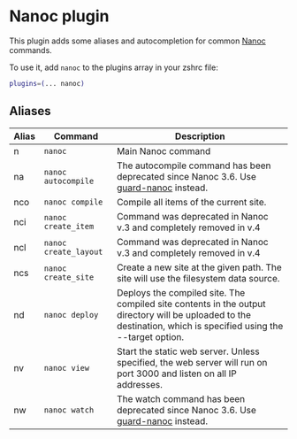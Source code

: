# Nanoc plugin

This plugin adds some aliases and autocompletion for common [Nanoc](https://nanoc.ws) commands.

To use it, add `nanoc` to the plugins array in your zshrc file:

```zsh
plugins=(... nanoc)
```

## Aliases

| Alias | Command               | Description                                        |
|-------|-----------------------|----------------------------------------------------|
| n     | `nanoc`               | Main Nanoc command                                 |
| na    | `nanoc autocompile`   | The autocompile command has been deprecated since Nanoc 3.6. Use [guard-nanoc](https://github.com/nanoc/nanoc/tree/master/guard-nanoc) instead. |
| nco   | `nanoc compile`       | Compile all items of the current site. |
| nci   | `nanoc create_item`   | Command was deprecated in Nanoc v.3 and completely removed in v.4 |
| ncl   | `nanoc create_layout` | Command was deprecated in Nanoc v.3 and completely removed in v.4 |
| ncs   | `nanoc create_site`   | Create a new site at the given path. The site will use the filesystem data source. |
| nd    | `nanoc deploy`        | Deploys the compiled site. The compiled site contents in the output directory will be uploaded to the destination, which is specified using the --target option. |
| nv    | `nanoc view`          | Start the static web server. Unless specified, the web server will run on port 3000 and listen on all IP addresses. |
| nw    | `nanoc watch`         | The watch command has been deprecated since Nanoc 3.6. Use [guard-nanoc](https://github.com/nanoc/nanoc/tree/master/guard-nanoc) instead. |